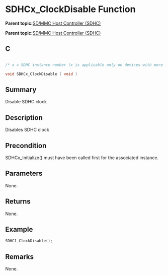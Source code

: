 # SDHCx\_ClockDisable Function

**Parent topic:**[SD/MMC Host Controller \(SDHC\)](GUID-8769733F-B27A-4567-BE7D-7BEA8C76F05E.md)

**Parent topic:**[SD/MMC Host Controller \(SDHC\)](GUID-D440DD4B-CA37-46F4-A6AA-4D57D9DAEF97.md)

## C

```c

/* x = SDHC instance number (x is applicable only on devices with more than one instances of SDHC) */

void SDHCx_ClockDisable ( void )
```

## Summary

Disable SDHC clock

## Description

Disables SDHC clock

## Precondition

SDHCx\_Initialize\(\) must have been called first for the associated instance.

## Parameters

None.

## Returns

None.

## Example

```c
SDHC1_ClockDisable();
```

## Remarks

None.

